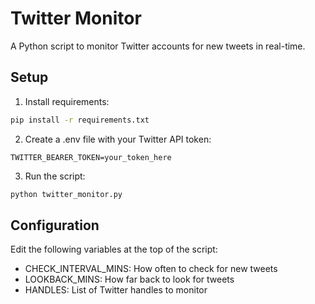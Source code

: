 # Twitter Monitor

A Python script to monitor Twitter accounts for new tweets in real-time.

## Setup

1. Install requirements:
```bash
pip install -r requirements.txt
```

2. Create a .env file with your Twitter API token:
```
TWITTER_BEARER_TOKEN=your_token_here
```

3. Run the script:
```bash
python twitter_monitor.py
```

## Configuration

Edit the following variables at the top of the script:
- CHECK_INTERVAL_MINS: How often to check for new tweets
- LOOKBACK_MINS: How far back to look for tweets
- HANDLES: List of Twitter handles to monitor
